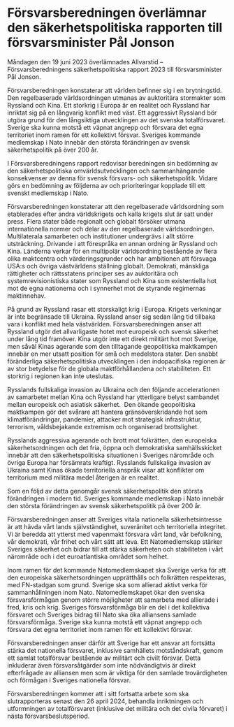 # Försvarsberedningen överlämnar den säkerhetspolitiska rapporten till försvarsminister Pål Jonson

Måndagen den 19 juni 2023 överlämnades Allvarstid – Försvarsberedningens säkerhetspolitiska rapport 2023 till försvarsminister Pål Jonson.

Försvarsberedningen konstaterar att världen befinner sig i en brytningstid. Den regelbaserade världsordningen utmanas av auktoritära stormakter som Ryssland och Kina. Ett storkrig i Europa är en realitet och Ryssland har inriktat sig på en långvarig konflikt med väst. Ett aggressivt Ryssland bör utgöra grund för den långsiktiga utvecklingen av det svenska totalförsvaret. Sverige ska kunna motstå ett väpnat angrepp och försvara det egna territoriet inom ramen för ett kollektivt försvar. Sveriges kommande medlemskap i Nato innebär den största förändringen av svensk säkerhetspolitik på över 200 år.

I Försvarsberedningens rapport redovisar beredningen sin bedömning av den säkerhetspolitiska omvärldsutvecklingen och sammanhängande konsekvenser av denna för svensk försvars- och säkerhetspolitik. Vidare görs en bedömning av följderna av och prioriteringar kopplade till ett svenskt medlemskap i Nato.

Försvarsberedningen konstaterar att den regelbaserade världsordning som etablerades efter andra världskrigets och kalla krigets slut är satt under press. Flera stater både regionalt och globalt försöker utmana internationella normer och delar av den regelbaserade världsordningen. Multilaterala samarbeten och institutioner undergrävs i allt större utsträckning. Drivande i att förespråka en annan ordning är Ryssland och Kina. Länderna verkar för en multipolär världsordning bestående av flera olika maktcentra och värderingsgrunder och har ambitionen att försvaga USA:s och övriga västvärldens ställning globalt. Demokrati, mänskliga rättigheter och rättsstatens principer ses av auktoritära och systemrevisionistiska stater som Ryssland och Kina som existentiella hot mot de egna nationerna och i synnerhet mot de styrande regimernas maktinnehav.

På grund av Ryssland rasar ett storskaligt krig i Europa. Krigets verkningar är inte begränsade till Ukraina. Ryssland anser sig sedan lång tid tillbaka vara i konflikt med hela västvärlden. Försvarsberedningen anser att Ryssland utgör det allvarligaste hotet mot europeisk och svensk säkerhet under lång tid framöver. Kina utgör inte ett direkt militärt hot mot Sverige, men såväl Kinas agerande som den tilltagande geopolitiska maktkampen innebär en mer utsatt position för små och medelstora stater. Den snabbt föränderliga säkerhetspolitiska utvecklingen i den indopacifiska regionen är av stor betydelse för de globala maktförhållandena och stabiliteten. Ett storkrig i regionen kan inte uteslutas.

Rysslands fullskaliga invasion av Ukraina och den följande accelerationen av samarbetet mellan Kina och Ryssland har ytterligare belyst sambandet mellan europeisk och asiatisk säkerhet.  Den ökande geopolitiska maktkampen gör det svårare att hantera gränsöverskridande hot som klimatförändringar, pandemier, attacker mot strategisk infrastruktur, terrorism, våldsbejakande extremism och organiserad brottslighet.

Rysslands aggressiva agerande och brott mot folkrätten, den europeiska säkerhetsordningen och det fria, öppna och demokratiska samhällsskicket innebär att den säkerhetspolitiska situationen i Sveriges närområde och övriga Europa har försämrats kraftigt. Rysslands fullskaliga invasion av Ukraina samt Kinas ökade territoriella anspråk visar att konflikter om territorium med militära medel återigen är en realitet.

Som en följd av detta genomgår svensk säkerhetspolitik den största förändringen i modern tid. Sveriges kommande medlemskap i Nato innebär den största förändringen av svensk säkerhetspolitik på över 200 år.

Försvarsberedningen anser att Sveriges vitala nationella säkerhetsintresse är att hävda vårt lands självständighet, suveränitet och territoriella integritet. Vi är beredda att ytterst med vapenmakt försvara vårt land, vår befolkning, vår demokrati, vår frihet och vårt sätt att leva. Ett Natomedlemskap stärker Sveriges säkerhet och bidrar till att stärka säkerheten och stabiliteten i vårt närområde och i det euroatlantiska området som helhet.

Inom ramen för det kommande Natomedlemskapet ska Sverige verka för att den europeiska säkerhetsordningen upprätthålls och folkrätten respekteras, med FN-stadgan som grund. Sverige ska som allierad aktivt verka för sammanhållningen inom Nato. Natomedlemskapet ökar den svenska försvarsförmågan genom större möjligheter att samarbeta med allierade i fred, kris och krig. Sveriges försvarsförmåga blir en del i det kollektiva försvaret och Sveriges bidrag till Nato ska öka alliansens samlade försvarsförmåga. Sverige ska kunna motstå ett väpnat angrepp och försvara det egna territoriet inom ramen för ett kollektivt försvar.

Försvarsberedningen anser därför att Sverige har ett ansvar att fortsätta stärka det nationella försvaret, inklusive samhällets motståndskraft, genom ett samlat totalförsvar bestående av militärt och civilt försvar. Detta inkluderar även försvarsåtgärder som inte nödvändigtvis är direkt efterfrågade av alliansen men som är viktiga för den samlade trovärdigheten och förmågan i Sveriges nationella försvar.

Försvarsberedningen kommer att i sitt fortsatta arbete som ska slutrapporteras senast den 26 april 2024, behandla inriktningen och utformningen av totalförsvaret (inklusive det militära och det civila förvaret) i nästa försvarsbeslutsperiod.
